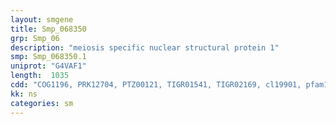 ```yaml
---
layout: smgene
title: Smp_068350
grp: Smp_06
description: "meiosis specific nuclear structural protein 1"
smp: Smp_068350.1
uniprot: "G4VAF1"
length:  1035
cdd: "COG1196, PRK12704, PTZ00121, TIGR01541, TIGR02169, cl19901, pfam13868"
kk: ns
categories: sm
---
```

